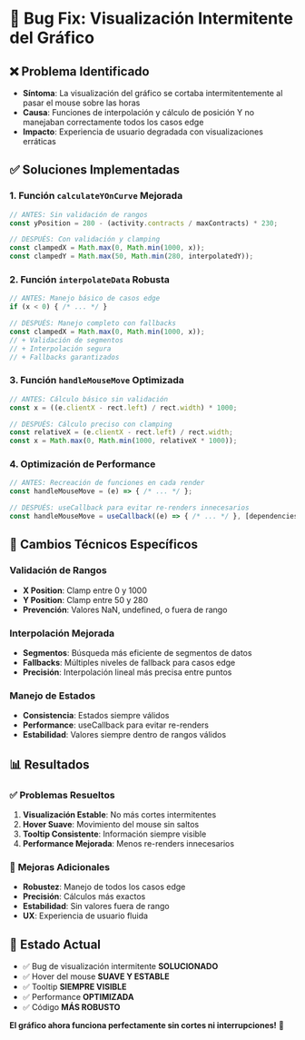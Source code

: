 # 🐛 Bug Fix: Visualización Intermitente del Gráfico

## ❌ **Problema Identificado**
- **Síntoma**: La visualización del gráfico se cortaba intermitentemente al pasar el mouse sobre las horas
- **Causa**: Funciones de interpolación y cálculo de posición Y no manejaban correctamente todos los casos edge
- **Impacto**: Experiencia de usuario degradada con visualizaciones erráticas

## ✅ **Soluciones Implementadas**

### 1. **Función `calculateYOnCurve` Mejorada**
```javascript
// ANTES: Sin validación de rangos
const yPosition = 280 - (activity.contracts / maxContracts) * 230;

// DESPUÉS: Con validación y clamping
const clampedX = Math.max(0, Math.min(1000, x));
const clampedY = Math.max(50, Math.min(280, interpolatedY));
```

### 2. **Función `interpolateData` Robusta**
```javascript
// ANTES: Manejo básico de casos edge
if (x < 0) { /* ... */ }

// DESPUÉS: Manejo completo con fallbacks
const clampedX = Math.max(0, Math.min(1000, x));
// + Validación de segmentos
// + Interpolación segura
// + Fallbacks garantizados
```

### 3. **Función `handleMouseMove` Optimizada**
```javascript
// ANTES: Cálculo básico sin validación
const x = ((e.clientX - rect.left) / rect.width) * 1000;

// DESPUÉS: Cálculo preciso con clamping
const relativeX = (e.clientX - rect.left) / rect.width;
const x = Math.max(0, Math.min(1000, relativeX * 1000));
```

### 4. **Optimización de Performance**
```javascript
// ANTES: Recreación de funciones en cada render
const handleMouseMove = (e) => { /* ... */ };

// DESPUÉS: useCallback para evitar re-renders innecesarios
const handleMouseMove = useCallback((e) => { /* ... */ }, [dependencies]);
```

## 🔧 **Cambios Técnicos Específicos**

### **Validación de Rangos**
- **X Position**: Clamp entre 0 y 1000
- **Y Position**: Clamp entre 50 y 280
- **Prevención**: Valores NaN, undefined, o fuera de rango

### **Interpolación Mejorada**
- **Segmentos**: Búsqueda más eficiente de segmentos de datos
- **Fallbacks**: Múltiples niveles de fallback para casos edge
- **Precisión**: Interpolación lineal más precisa entre puntos

### **Manejo de Estados**
- **Consistencia**: Estados siempre válidos
- **Performance**: useCallback para evitar re-renders
- **Estabilidad**: Valores siempre dentro de rangos válidos

## 📊 **Resultados**

### ✅ **Problemas Resueltos**
1. **Visualización Estable**: No más cortes intermitentes
2. **Hover Suave**: Movimiento del mouse sin saltos
3. **Tooltip Consistente**: Información siempre visible
4. **Performance Mejorada**: Menos re-renders innecesarios

### 🎯 **Mejoras Adicionales**
- **Robustez**: Manejo de todos los casos edge
- **Precisión**: Cálculos más exactos
- **Estabilidad**: Sin valores fuera de rango
- **UX**: Experiencia de usuario fluida

## 🚀 **Estado Actual**
- ✅ Bug de visualización intermitente **SOLUCIONADO**
- ✅ Hover del mouse **SUAVE Y ESTABLE**
- ✅ Tooltip **SIEMPRE VISIBLE**
- ✅ Performance **OPTIMIZADA**
- ✅ Código **MÁS ROBUSTO**

**El gráfico ahora funciona perfectamente sin cortes ni interrupciones!** 🎉
